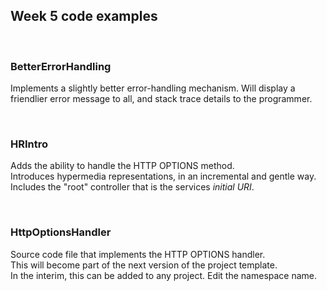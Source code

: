 ## Week 5 code examples

<br>

### BetterErrorHandling

Implements a slightly better error-handling mechanism. Will display a friendlier error message to all, and stack trace details to the programmer.  

<br>

### HRIntro

Adds the ability to handle the HTTP OPTIONS method.  
Introduces hypermedia representations, in an incremental and gentle way.  
Includes the "root" controller that is the services *initial URI*. 

<br>

### HttpOptionsHandler

Source code file that implements the HTTP OPTIONS handler.  
This will become part of the next version of the project template.  
In the interim, this can be added to any project. Edit the namespace name.  

<br>
